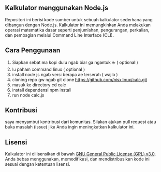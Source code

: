 ## Kalkulator menggunakan Node.js

Repositori ini berisi kode sumber untuk sebuah kalkulator sederhana yang dibangun dengan Node.js. Kalkulator ini memungkinkan Anda melakukan operasi matematika dasar seperti penjumlahan, pengurangan, perkalian, dan pembagian melalui Command Line Interface (CLI).

## Cara Penggunaan

1. Siapkan sebat ma kopi dulu ngab biar ga ngantuk ☕ ( optional )
2. lu paham command linux ( optional )
3. install node js ngab versi berapa ae terserah ( wajib )
4. cloning repo gw ngab git clone https://github.com/nisxlinux/calc.git
5. masuk ke directory cd calc
6. install dependensi npm install
7. run node calc.js

## Kontribusi

saya menyambut kontribusi dari komunitas. Silakan ajukan pull request atau buka masalah (issue) jika Anda ingin meningkatkan kalkulator ini.

## Lisensi

Kalkulator ini dilisensikan di bawah [GNU General Public License (GPL) v3.0](LICENSE). Anda bebas menggunakan, memodifikasi, dan mendistribusikan kode ini sesuai dengan ketentuan lisensi.
